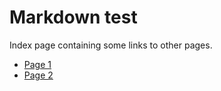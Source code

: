 # Markdown test

Index page containing some links to other pages.

* [Page 1](another_file.md)
* [Page 2](papers/attention_is_all_you_need.md)